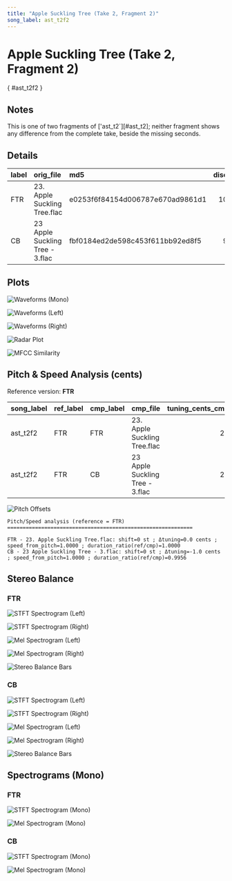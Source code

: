 ```yaml
---
title: "Apple Suckling Tree (Take 2, Fragment 2)"
song_label: ast_t2f2
---
```


# Apple Suckling Tree (Take 2, Fragment 2)

[](){ #ast_t2f2 }

## Notes

This is one of two fragments of ['ast_t2`][#ast_t2]; neither fragment shows any difference from the complete take, beside the missing seconds.


## Details

| label   | orig_file                       | md5                              |   disc |   track |   duration_sec | duration_fmt   |   loudness |   loudness_left |   loudness_right |   loudness_balance |      rms |   rms_left |   rms_right |   rms_balance |   lr_corr |   spectral_centroid |
|:--------|:--------------------------------|:---------------------------------|-------:|--------:|---------------:|:---------------|-----------:|----------------:|-----------------:|-------------------:|---------:|-----------:|------------:|--------------:|----------:|--------------------:|
| FTR     | 23. Apple Suckling Tree.flac    | e0253f6f84154d006787e670ad9861d1 |     10 |      23 |          45.24 | 00:45:240      |   -17.0599 |        -19.15   |         -15.2152 |           -3.93483 | 0.13147  |  0.103079  |    0.161712 |    -0.0586328 |  0.969296 |             1096.43 |
| CB      | 23 Apple Suckling Tree - 3.flac | fbf0184ed2de598c453f611bb92ed8f5 |      9 |      25 |          45.44 | 00:45:440      |   -18.3869 |        -20.3748 |         -16.6005 |           -3.77426 | 0.112065 |  0.0892941 |    0.136739 |    -0.0474453 |  0.965254 |             1218.04 |

## Plots
![Waveforms (Mono)](../assets/songs/ast_t2f2/ast_t2f2-waveforms_Mono.png)

![Waveforms (Left)](../assets/songs/ast_t2f2/ast_t2f2-waveforms_L.png)

![Waveforms (Right)](../assets/songs/ast_t2f2/ast_t2f2-waveforms_R.png)

![Radar Plot](../assets/songs/ast_t2f2/ast_t2f2-radar_plot.png)

![MFCC Similarity](../assets/songs/ast_t2f2/ast_t2f2-similarity_matrix.png)

## Pitch & Speed Analysis (cents)

Reference version: **FTR**

| song_label   | ref_label   | cmp_label   | cmp_file                        |   tuning_cents_cmp |   tuning_cents_ref |   delta_tuning_cents |   semitone_shift_vs_ref |   chroma_similarity |   speed_factor_from_pitch |   duration_ratio_ref_over_cmp |
|:-------------|:------------|:------------|:--------------------------------|-------------------:|-------------------:|---------------------:|------------------------:|--------------------:|--------------------------:|------------------------------:|
| ast_t2f2     | FTR         | FTR         | 23. Apple Suckling Tree.flac    |                 25 |                 25 |                    0 |                       0 |             1       |                         1 |                      1        |
| ast_t2f2     | FTR         | CB          | 23 Apple Suckling Tree - 3.flac |                 24 |                 25 |                   -1 |                       0 |             0.99968 |                         1 |                      0.995599 |

![Pitch Offsets](../assets/songs/ast_t2f2/ast_t2f2-pitch_offsets.png)

````text
Pitch/Speed analysis (reference = FTR)
============================================================

FTR - 23. Apple Suckling Tree.flac: shift=0 st ; Δtuning=0.0 cents ; speed_from_pitch=1.0000 ; duration_ratio(ref/cmp)=1.0000
CB - 23 Apple Suckling Tree - 3.flac: shift=0 st ; Δtuning=-1.0 cents ; speed_from_pitch=1.0000 ; duration_ratio(ref/cmp)=0.9956

````

## Stereo Balance

### FTR

![STFT Spectrogram (Left)](../assets/songs/ast_t2f2/ast_t2f2-FTR_spectrogram_L.png)

![STFT Spectrogram (Right)](../assets/songs/ast_t2f2/ast_t2f2-FTR_spectrogram_R.png)

![Mel Spectrogram (Left)](../assets/songs/ast_t2f2/ast_t2f2-FTR_melspec_L.png)

![Mel Spectrogram (Right)](../assets/songs/ast_t2f2/ast_t2f2-FTR_melspec_R.png)

![Stereo Balance Bars](../assets/songs/ast_t2f2/ast_t2f2-FTR_balance.png)

### CB

![STFT Spectrogram (Left)](../assets/songs/ast_t2f2/ast_t2f2-CB_spectrogram_L.png)

![STFT Spectrogram (Right)](../assets/songs/ast_t2f2/ast_t2f2-CB_spectrogram_R.png)

![Mel Spectrogram (Left)](../assets/songs/ast_t2f2/ast_t2f2-CB_melspec_L.png)

![Mel Spectrogram (Right)](../assets/songs/ast_t2f2/ast_t2f2-CB_melspec_R.png)

![Stereo Balance Bars](../assets/songs/ast_t2f2/ast_t2f2-CB_balance.png)

## Spectrograms (Mono)

### FTR

![STFT Spectrogram (Mono)](../assets/songs/ast_t2f2/ast_t2f2-FTR_spectrogram_Mono.png)

![Mel Spectrogram (Mono)](../assets/songs/ast_t2f2/ast_t2f2-FTR_melspec_Mono.png)

### CB

![STFT Spectrogram (Mono)](../assets/songs/ast_t2f2/ast_t2f2-CB_spectrogram_Mono.png)

![Mel Spectrogram (Mono)](../assets/songs/ast_t2f2/ast_t2f2-CB_melspec_Mono.png)

